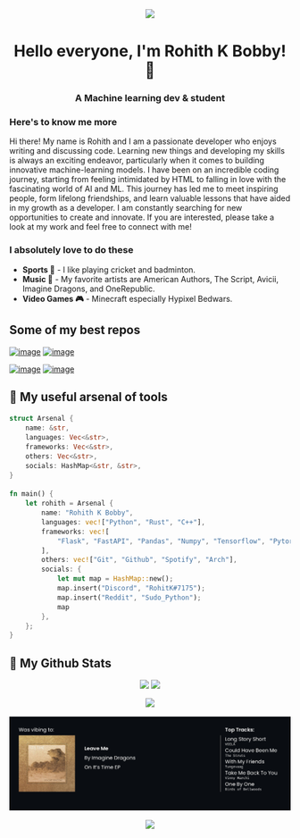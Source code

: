 <!-- Display the assets/profile.png image as rounded -->
<p align="center" style="margin: 0; border-radius: 100px;">
    <image src="https://i.pinimg.com/736x/02/58/cb/0258cbb9ea0177551aed28c64716d5d4.jpg" height="auto" width="200" />
</p>

<h1 align="center">Hello everyone, I'm Rohith K Bobby! 👋</h1>
<h3 align="center">A Machine learning dev & student</h3>

### Here's to know me more

Hi there! My name is Rohith and I am a passionate developer who enjoys writing and discussing code. Learning new things and developing my skills is always an exciting endeavor, particularly when it comes to building innovative machine-learning models. I have been on an incredible coding journey, starting from feeling intimidated by HTML to falling in love with the fascinating world of AI and ML. This journey has led me to meet inspiring people, form lifelong friendships, and learn valuable lessons that have aided in my growth as a developer. I am constantly searching for new opportunities to create and innovate. If you are interested, please take a look at my work and feel free to connect with me!

### I absolutely love to do these

- **Sports 🏏** - I like playing cricket and badminton.
- **Music 🎵** - My favorite artists are American Authors, The Script, Avicii, Imagine Dragons, and OneRepublic.
- **Video Games 🎮** - Minecraft especially Hypixel Bedwars.

## Some of my best repos

[![image](https://github-readme-stats.vercel.app/api/pin/?username=Rohith04MVK&repo=AI-Art-Generator&theme=tokyonight)](https://github.com/Rohith04MVK/AI-Art-Generator) [![image](https://github-readme-stats.vercel.app/api/pin/?username=Deep-Alchemy&repo=Mini-Keras&theme=tokyonight)](https://github.com/Rohith04MVK/Mini-Keras)

[![image](https://github-readme-stats.vercel.app/api/pin/?username=Rohith04MVK&repo=Brain-Tumor-Segmentation-And-Classification&theme=tokyonight)](https://github.com/Rohith04MVK/Brain-Tumor-Segmentation-And-Classification) [![image](https://github-readme-stats.vercel.app/api/pin/?username=Rohith04MVK&repo=Recolor&theme=tokyonight)](https://github.com/Rohith04MVK/Recolor)

## 🔧 My useful arsenal of tools

```rust
struct Arsenal {
    name: &str,
    languages: Vec<&str>,
    frameworks: Vec<&str>,
    others: Vec<&str>,
    socials: HashMap<&str, &str>,
}

fn main() {
    let rohith = Arsenal {
        name: "Rohith K Bobby",
        languages: vec!["Python", "Rust", "C++"],
        frameworks: vec![
            "Flask", "FastAPI", "Pandas", "Numpy", "Tensorflow", "Pytorch"
        ],
        others: vec!["Git", "Github", "Spotify", "Arch"],
        socials: {
            let mut map = HashMap::new();
            map.insert("Discord", "RohitK#7175");
            map.insert("Reddit", "Sudo_Python");
            map
        },
    };
}
```

## 📌 My Github Stats

<p align=center>
    <img src="https://github-readme-stats.vercel.app/api?username=Rohith04MVK&show_icons=true&theme=tokyonight"/> <img src="https://github-readme-stats.vercel.app/api/top-langs/?username=Rohith04MVK&layout=compact&theme=tokyonight"/>
</p>
<p align=center>
    <img src="https://github-readme-streak-stats.herokuapp.com/?user=Rohith04MVK&theme=tokyonight">
</p>

<p align=center>
    <img src="spotify/spotify-banner.jpeg" alt="spotify-readme-card"/>
</p>
<p align="center">
    <img src="https://raw.githubusercontent.com/catppuccin/catppuccin/main/assets/footers/gray0_ctp_on_line.svg">
</p>
